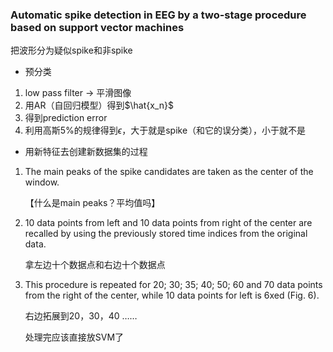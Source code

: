 ### Automatic spike detection in EEG by a two-stage procedure based on support vector machines

把波形分为疑似spike和非spike

* 预分类

1. low pass filter -> 平滑图像
2. 用AR（自回归模型）得到$\hat{x_n}$
3. 得到prediction error
4. 利用高斯5%的规律得到$\epsilon$，大于就是spike（和它的误分类），小于就不是

* 用新特征去创建新数据集的过程

1. The main peaks of the spike candidates are taken as the center of the window.

   【什么是main peaks？平均值吗】

2. 10 data points from left and 10 data points from right of the center are recalled by using the previously stored time indices from the original data.

   拿左边十个数据点和右边十个数据点

3. This procedure is repeated for 20; 30; 35; 40; 50; 60 and 70 data points from the right of the center, while 10 data points for left is 6xed (Fig. 6).

   右边拓展到20，30，40 ……

   处理完应该直接放SVM了